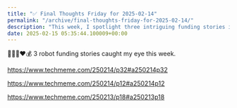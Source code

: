 ```yaml
---
title: "✅ Final Thoughts Friday for 2025-02-14"
permalink: "/archive/final-thoughts-friday-for-2025-02-14/"
description: "This week, I spotlight three intriguing funding stories in the robot world!"
date: 2025-02-15 05:35:44.100009+00:00
---
```


<p>🤖🤖🤖❤️💰 3 robot funding stories caught my eye this week.</p><p><a target="_blank" rel="noopener noreferrer nofollow" href="https://www.techmeme.com/250214/p32#a250214p32">https://www.techmeme.com/250214/p32#a250214p32</a></p><p><a target="_blank" rel="noopener noreferrer nofollow" href="https://www.techmeme.com/250214/p12#a250214p12">https://www.techmeme.com/250214/p12#a250214p12</a></p><p><a target="_blank" rel="noopener noreferrer nofollow" href="https://www.techmeme.com/250213/p18#a250213p18">https://www.techmeme.com/250213/p18#a250213p18</a></p><p></p>